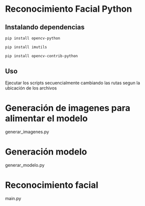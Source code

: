 # Reconocimiento Facial Python

## Instalando dependencias

```bash
pip install opencv-python
```
```bash
pip install imutils
```
```bash
pip install opencv-contrib-python
```

## Uso

Ejecutar los scripts secuencialmente cambiando
las rutas segun la ubicación de los archivos

# Generación de imagenes para alimentar el modelo

generar_imagenes.py

# Generación modelo

generar_modelo.py

# Reconocimiento facial

main.py